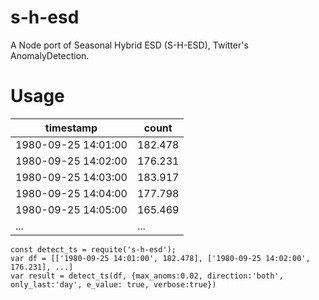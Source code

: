 # s-h-esd
A Node port of Seasonal Hybrid ESD (S-H-ESD), Twitter's AnomalyDetection.

# Usage

|timestamp|count|
|---------|-----|
|1980-09-25 14:01:00|182.478|
|1980-09-25 14:02:00|176.231|
|1980-09-25 14:03:00|183.917|
|1980-09-25 14:04:00|177.798|
|1980-09-25 14:05:00|165.469|
|...|...|

```
const detect_ts = requite('s-h-esd');
var df = [['1980-09-25 14:01:00', 182.478], ['1980-09-25 14:02:00', 176.231], ...]
var result = detect_ts(df, {max_anoms:0.02, direction:'both', only_last:'day', e_value: true, verbose:true})
```
